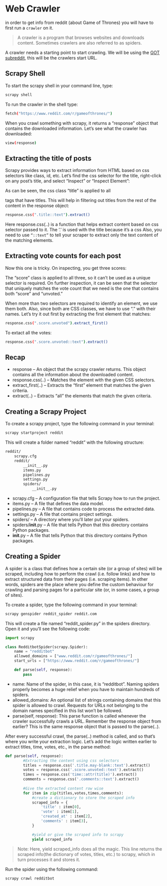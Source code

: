 # Web Crawler

in order to get info from reddit (about Game of Thrones) you will have to first run a `crawler` on it.

> A crawler is a program that browses websites and downloads content. Sometimes crawlers are also referred to as spiders.

A crawler needs a starting point to start crawling. We will be using the [GOT subreddit](https://www.reddit.com/r/gameofthrones/), this will be the crawlers start URL.

## Scrapy Shell

To start the scrapy shell in your command line, type:

```bash
scrapy shell
```

To run the crawler in the shell type:

```bash
fetch("https://www.reddit.com/r/gameofthrones/")
```

When you crawl something with scrapy, it returns a “response” object that contains the downloaded information. Let’s see what the crawler has downloaded:

```bash
view(response)
```

## Extracting the title of posts

Scrapy provides ways to extract information from HTML based on css selectors like class, id, etc. Let’s find the css selector for the title, right-click on any post’s title, and select “Inspect” or “Inspect Element”:

As can be seen,  the css class “title” is applied to all <p> tags that have titles. This will help in filtering out titles from the rest of the content in the response object:

```bash
response.css(".title::text").extract()
```

Here response.css(..) is a function that helps extract content based on css selector passed to it. The ‘.’ is used with the title because it’s a css Also, you need to use `“::text”` to tell your scraper to extract only the text content of the matching elements.

## Extracting vote counts for each post

Now this one is tricky. On inspecting, you get three scores:

The “score” class is applied to all three, so it can’t be used as a unique selector is required. On further inspection, it can be seen that the selector that uniquely matches the vote count that we need is the one that contains both “score” and “unvoted.”

When more than two selectors are required to identify an element, we use them both. Also, since both are CSS classes, we have to use “.” with their names. Let’s try it out first by extracting the first element that matches:

```bash
response.css(".score.unvoted").extract_first()
```

To extact all the votes:

```bash
response.css(".score.unvoted::text").extract()
```

## Recap

- response – An object that the scrapy crawler returns. This object contains all the information about the downloaded content.
- response.css(..) – Matches the element with the given CSS selectors.
- extract_first(..) – Extracts the “first” element that matches the given criteria.
- extract(..) – Extracts “all” the elements that match the given criteria.

## Creating a Scrapy Project

To create a scrapy project, type the following command in your terminal:

```bash
scrapy startproject reddit
```

This will create a folder named “reddit” with the following structure:

```bash
reddit/
    scrapy.cfg
    reddit/
        __init__.py
        items.py
        pipelines.py
        settings.py
        spiders/
            __init__.py
```

- scrapy.cfg – A configuration file that tells Scrapy how to run the project.
- items.py – A file that defines the data model.
- pipelines.py – A file that contains code to process the extracted data.
- settings.py – A file that contains project settings.
- spiders/ – A directory where you’ll later put your spiders.
- spiders/__init__.py – A file that tells Python that this directory contains Python packages.
- __init__.py – A file that tells Python that this directory contains Python packages.

## Creating a Spider

A spider is a class that defines how a certain site (or a group of sites) will be scraped, including how to perform the crawl (i.e. follow links) and how to extract structured data from their pages (i.e. scraping items). In other words, spiders are the place where you define the custom behaviour for crawling and parsing pages for a particular site (or, in some cases, a group of sites).

To create a spider, type the following command in your terminal:

```bash
scrapy genspider reddit_spider reddit.com
```

This will create a file named “reddit_spider.py” in the spiders directory. Open it and you’ll see the following code:

```python
import scrapy

class RedditbotSpider(scrapy.Spider):
    name = "redditbot"
    allowed_domains = ["www.reddit.com/r/gameofthrones/"]
    start_urls = ["https://www.reddit.com/r/gameofthrones/"]

    def parse(self, response):
        pass

```

- name: Name of the spider, in this case, it is “redditbot”. Naming spiders properly becomes a huge relief when you have to maintain hundreds of spiders.
- allowed_domains: An optional list of strings containing domains that this spider is allowed to crawl. Requests for URLs not belonging to the domain names specified in this list won’t be followed.
- parse(self, response): This parse function is called whenever the crawler successfully crawls a URL. Remember the response object from earlier? This is the same response object that is passed to the parse(..).

After every successful crawl, the parse(..) method is called, and so that’s where you write your extraction logic. Let’s add the logic written earlier to extract titles, time, votes, etc., in the parse method:

```python
def parse(self, response):
        #Extracting the content using css selectors
        titles = response.css('.title.may-blank::text').extract()
        votes = response.css('.score.unvoted::text').extract()
        times = response.css('time::attr(title)').extract()
        comments = response.css('.comments::text').extract()
       
        #Give the extracted content row wise
        for item in zip(titles,votes,times,comments):
            #create a dictionary to store the scraped info
            scraped_info = {
                'title' : item[0],
                'vote' : item[1],
                'created_at' : item[2],
                'comments' : item[3],
            }

            #yield or give the scraped info to scrapy
            yield scraped_info
```

> Note: Here, yield scraped_info does all the magic. This line returns the scraped info(the dictionary of votes, titles, etc.) to scrapy, which in turn processes it and stores it.

Run the spider using the following command:

```bash
scrapy crawl redditbot
```

